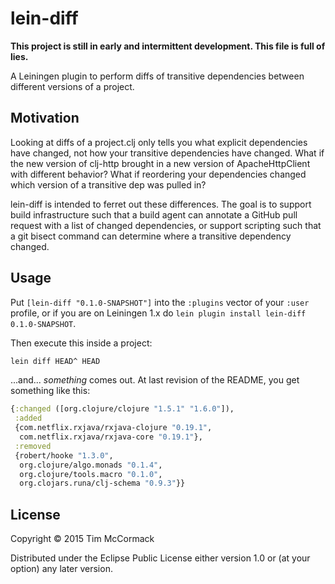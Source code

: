 # lein-diff

**This project is still in early and intermittent development. This
file is full of lies.**

A Leiningen plugin to perform diffs of transitive dependencies between
different versions of a project.

## Motivation

Looking at diffs of a project.clj only tells you what explicit
dependencies have changed, not how your transitive dependencies have
changed. What if the new version of clj-http brought in a new version
of ApacheHttpClient with different behavior? What if reordering your
dependencies changed which version of a transitive dep was pulled in?

lein-diff is intended to ferret out these differences. The goal is to
support build infrastructure such that a build agent can annotate a
GitHub pull request with a list of changed dependencies, or support
scripting such that a git bisect command can determine where a
transitive dependency changed.

## Usage

Put `[lein-diff "0.1.0-SNAPSHOT"]` into the `:plugins` vector of your
`:user` profile, or if you are on Leiningen 1.x do `lein plugin install
lein-diff 0.1.0-SNAPSHOT`.

Then execute this inside a project:

```bash
lein diff HEAD^ HEAD
```

...and... *something* comes out. At last revision of the README, you
get something like this:

```clojure
{:changed ([org.clojure/clojure "1.5.1" "1.6.0"]),
 :added
 {com.netflix.rxjava/rxjava-clojure "0.19.1",
  com.netflix.rxjava/rxjava-core "0.19.1"},
 :removed
 {robert/hooke "1.3.0",
  org.clojure/algo.monads "0.1.4",
  org.clojure/tools.macro "0.1.0",
  org.clojars.runa/clj-schema "0.9.3"}}
```

## License

Copyright © 2015 Tim McCormack

Distributed under the Eclipse Public License either version 1.0 or (at
your option) any later version.
